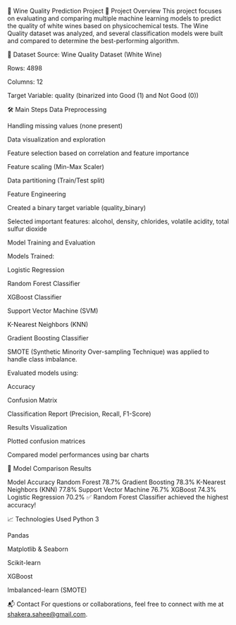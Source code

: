 🍷 Wine Quality Prediction Project
📖 Project Overview
This project focuses on evaluating and comparing multiple machine learning models to predict the quality of white wines based on physicochemical tests.
The Wine Quality dataset was analyzed, and several classification models were built and compared to determine the best-performing algorithm.

📂 Dataset
Source: Wine Quality Dataset (White Wine)

Rows: 4898

Columns: 12

Target Variable: quality (binarized into Good (1) and Not Good (0))

🛠️ Main Steps
Data Preprocessing

Handling missing values (none present)

Data visualization and exploration

Feature selection based on correlation and feature importance

Feature scaling (Min-Max Scaler)

Data partitioning (Train/Test split)

Feature Engineering

Created a binary target variable (quality_binary)

Selected important features: alcohol, density, chlorides, volatile acidity, total sulfur dioxide

Model Training and Evaluation

Models Trained:

Logistic Regression

Random Forest Classifier

XGBoost Classifier

Support Vector Machine (SVM)

K-Nearest Neighbors (KNN)

Gradient Boosting Classifier

SMOTE (Synthetic Minority Over-sampling Technique) was applied to handle class imbalance.

Evaluated models using:

Accuracy

Confusion Matrix

Classification Report (Precision, Recall, F1-Score)

Results Visualization

Plotted confusion matrices

Compared model performances using bar charts

🧪 Model Comparison Results

Model	Accuracy
Random Forest	78.7%
Gradient Boosting	78.3%
K-Nearest Neighbors (KNN)	77.8%
Support Vector Machine	76.7%
XGBoost	74.3%
Logistic Regression	70.2%
✅ Random Forest Classifier achieved the highest accuracy!

📈 Technologies Used
Python 3

Pandas

Matplotlib & Seaborn

Scikit-learn

XGBoost

Imbalanced-learn (SMOTE)


📬 Contact
For questions or collaborations, feel free to connect with me at shakera.sahee@gmail.com.
